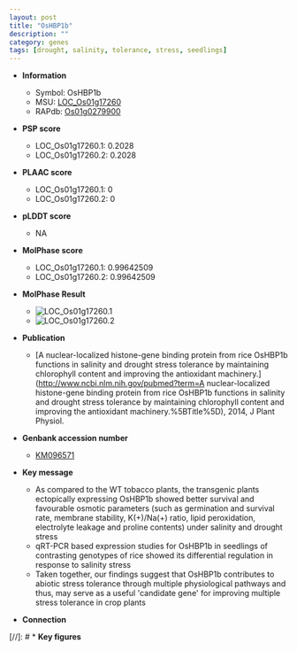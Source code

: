 ```yaml
---
layout: post
title: "OsHBP1b"
description: ""
category: genes
tags: [drought, salinity, tolerance, stress, seedlings]
---
```


* **Information**  
    + Symbol: OsHBP1b  
    + MSU: [LOC_Os01g17260](http://rice.plantbiology.msu.edu/cgi-bin/ORF_infopage.cgi?orf=LOC_Os01g17260)  
    + RAPdb: [Os01g0279900](http://rapdb.dna.affrc.go.jp/viewer/gbrowse_details/irgsp1?name=Os01g0279900)  

* **PSP score**  
    + LOC_Os01g17260.1: 0.2028 
    + LOC_Os01g17260.2: 0.2028 

* **PLAAC score**  
    + LOC_Os01g17260.1: 0 
    + LOC_Os01g17260.2: 0 

* **pLDDT score**
    + NA


* **MolPhase score**
    + LOC_Os01g17260.1: 0.99642509
    + LOC_Os01g17260.2: 0.99642509

* **MolPhase Result**
    + ![LOC_Os01g17260.1](https://304243504.github.io/Pictures/LOC_Os01g/LOC_Os01g17260.1.png)
    + ![LOC_Os01g17260.2](https://304243504.github.io/Pictures/LOC_Os01g/LOC_Os01g17260.2.png)

* **Publication**  
    + [A nuclear-localized histone-gene binding protein from rice OsHBP1b functions in salinity and drought stress tolerance by maintaining chlorophyll content and improving the antioxidant machinery.](http://www.ncbi.nlm.nih.gov/pubmed?term=A nuclear-localized histone-gene binding protein from rice OsHBP1b functions in salinity and drought stress tolerance by maintaining chlorophyll content and improving the antioxidant machinery.%5BTitle%5D), 2014, J Plant Physiol.

* **Genbank accession number**  
    + [KM096571](http://www.ncbi.nlm.nih.gov/nuccore/KM096571)

* **Key message**  
    + As compared to the WT tobacco plants, the transgenic plants ectopically expressing OsHBP1b showed better survival and favourable osmotic parameters (such as germination and survival rate, membrane stability, K(+)/Na(+) ratio, lipid peroxidation, electrolyte leakage and proline contents) under salinity and drought stress
    + qRT-PCR based expression studies for OsHBP1b in seedlings of contrasting genotypes of rice showed its differential regulation in response to salinity stress
    + Taken together, our findings suggest that OsHBP1b contributes to abiotic stress tolerance through multiple physiological pathways and thus, may serve as a useful 'candidate gene' for improving multiple stress tolerance in crop plants

* **Connection**  

[//]: # * **Key figures**  


